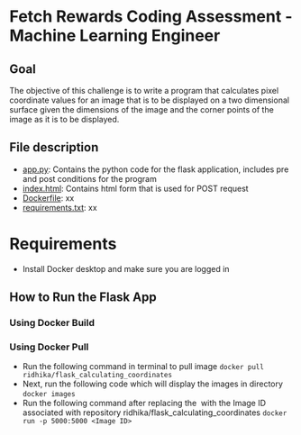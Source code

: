 # Fetch Rewards Coding Assessment - Machine Learning Engineer

## Goal
The objective of this challenge is to write a program that calculates pixel coordinate values for an image that is to be displayed on a two dimensional surface given the dimensions of the image and the corner points of the image as it is to be displayed.

## File description
* [app.py](app.py): Contains the python code for the flask application, includes pre and post conditions for the program
* [index.html](index.html): Contains html form that is used for POST request
* [Dockerfile](Dockerfile): xx
* [requirements.txt](requirements.txt): xx

# Requirements 
* Install Docker desktop and make sure you are logged in  

## How to Run the Flask App 
### Using Docker Build
### Using Docker Pull
* Run the following command in terminal to pull image
```docker pull ridhika/flask_calculating_coordinates ```
* Next, run the following code which will display the images in directory
```docker images```
* Run the following command after replacing the <Image ID> with the Image ID associated with repository ridhika/flask_calculating_coordinates 
```docker run -p 5000:5000 <Image ID>```
